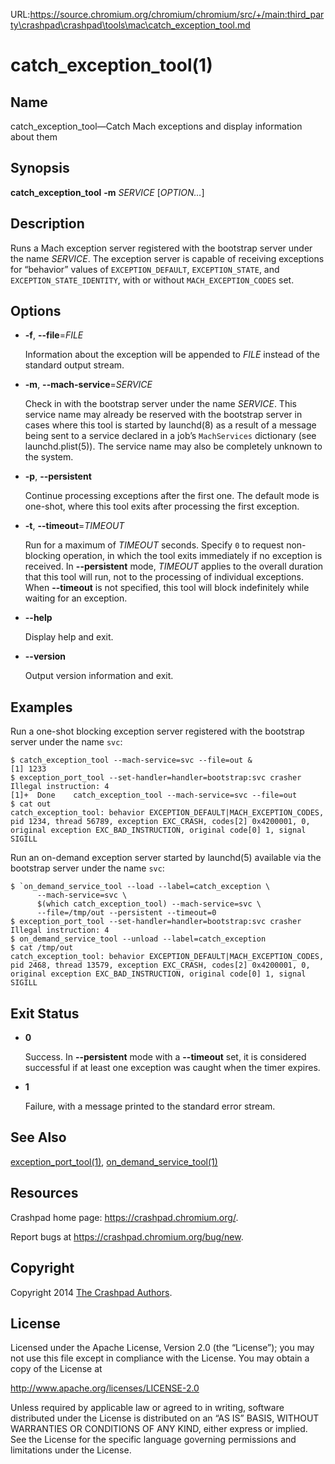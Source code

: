 URL:https://source.chromium.org/chromium/chromium/src/+/main:third_party\crashpad\crashpad\tools\mac\catch_exception_tool.md
<!--
Copyright 2014 The Crashpad Authors

Licensed under the Apache License, Version 2.0 (the "License");
you may not use this file except in compliance with the License.
You may obtain a copy of the License at

    http://www.apache.org/licenses/LICENSE-2.0

Unless required by applicable law or agreed to in writing, software
distributed under the License is distributed on an "AS IS" BASIS,
WITHOUT WARRANTIES OR CONDITIONS OF ANY KIND, either express or implied.
See the License for the specific language governing permissions and
limitations under the License.
-->

# catch_exception_tool(1)

## Name

catch_exception_tool—Catch Mach exceptions and display information about them

## Synopsis

**catch_exception_tool** **-m** _SERVICE_ [_OPTION…_]

## Description

Runs a Mach exception server registered with the bootstrap server under the name
_SERVICE_. The exception server is capable of receiving exceptions for
“behavior” values of `EXCEPTION_DEFAULT`, `EXCEPTION_STATE`, and
`EXCEPTION_STATE_IDENTITY`, with or without `MACH_EXCEPTION_CODES` set.

## Options

 * **-f**, **--file**=_FILE_

   Information about the exception will be appended to _FILE_ instead of the
   standard output stream.

 * **-m**, **--mach-service**=_SERVICE_

   Check in with the bootstrap server under the name _SERVICE_. This service
   name may already be reserved with the bootstrap server in cases where this
   tool is started by launchd(8) as a result of a message being sent to a
   service declared in a job’s `MachServices` dictionary (see launchd.plist(5)).
   The service name may also be completely unknown to the system.

 * **-p**, **--persistent**

   Continue processing exceptions after the first one. The default mode is
   one-shot, where this tool exits after processing the first exception.

 * **-t**, **--timeout**=_TIMEOUT_

   Run for a maximum of _TIMEOUT_ seconds. Specify `0` to request non-blocking
   operation, in which the tool exits immediately if no exception is received.
   In **--persistent** mode, _TIMEOUT_ applies to the overall duration that this
   tool will run, not to the processing of individual exceptions. When
   **--timeout** is not specified, this tool will block indefinitely while
   waiting for an exception.

 * **--help**

   Display help and exit.

 * **--version**

   Output version information and exit.

## Examples

Run a one-shot blocking exception server registered with the bootstrap server
under the name `svc`:

```
$ catch_exception_tool --mach-service=svc --file=out &
[1] 1233
$ exception_port_tool --set-handler=handler=bootstrap:svc crasher
Illegal instruction: 4
[1]+  Done    catch_exception_tool --mach-service=svc --file=out
$ cat out
catch_exception_tool: behavior EXCEPTION_DEFAULT|MACH_EXCEPTION_CODES, pid 1234, thread 56789, exception EXC_CRASH, codes[2] 0x4200001, 0, original exception EXC_BAD_INSTRUCTION, original code[0] 1, signal SIGILL
```

Run an on-demand exception server started by launchd(5) available via the
bootstrap server under the name `svc`:

```
$ `on_demand_service_tool --load --label=catch_exception \
      --mach-service=svc \
      $(which catch_exception_tool) --mach-service=svc \
      --file=/tmp/out --persistent --timeout=0
$ exception_port_tool --set-handler=handler=bootstrap:svc crasher
Illegal instruction: 4
$ on_demand_service_tool --unload --label=catch_exception
$ cat /tmp/out
catch_exception_tool: behavior EXCEPTION_DEFAULT|MACH_EXCEPTION_CODES, pid 2468, thread 13579, exception EXC_CRASH, codes[2] 0x4200001, 0, original exception EXC_BAD_INSTRUCTION, original code[0] 1, signal SIGILL
```

## Exit Status

 * **0**

   Success. In **--persistent** mode with a **--timeout** set, it is considered
   successful if at least one exception was caught when the timer expires.

 * **1**

   Failure, with a message printed to the standard error stream.

## See Also

[exception_port_tool(1)](exception_port_tool.md),
[on_demand_service_tool(1)](on_demand_service_tool.md)

## Resources

Crashpad home page: https://crashpad.chromium.org/.

Report bugs at https://crashpad.chromium.org/bug/new.

## Copyright

Copyright 2014 [The Crashpad
Authors](https://chromium.googlesource.com/crashpad/crashpad/+/main/AUTHORS).

## License

Licensed under the Apache License, Version 2.0 (the “License”);
you may not use this file except in compliance with the License.
You may obtain a copy of the License at

  http://www.apache.org/licenses/LICENSE-2.0

Unless required by applicable law or agreed to in writing, software
distributed under the License is distributed on an “AS IS” BASIS,
WITHOUT WARRANTIES OR CONDITIONS OF ANY KIND, either express or implied.
See the License for the specific language governing permissions and
limitations under the License.
